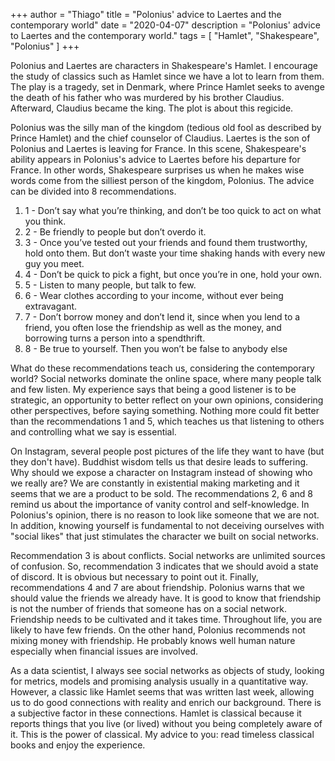 +++
author = "Thiago"
title = "Polonius' advice to Laertes and the contemporary world"
date = "2020-04-07"
description = "Polonius' advice to Laertes and the contemporary world."
tags = [
    "Hamlet", "Shakespeare", "Polonius"
]
+++

Polonius and Laertes are characters in Shakespeare's Hamlet. I encourage the study of classics such as Hamlet since we have a lot to learn from them. The play is a tragedy, set in Denmark, where Prince Hamlet seeks to avenge the death of his father who was murdered by his brother Claudius. Afterward, Claudius became the king. The plot is about this regicide.

Polonius was the silly man of the kingdom (tedious old fool as described by Prince Hamlet)  and the chief counselor of Claudius. Laertes is the son of Polonius and Laertes is leaving for France. In this scene, Shakespeare's ability appears in Polonius's advice to Laertes before his departure for France. In other words, Shakespeare surprises us when he makes wise words come from the silliest person of the kingdom, Polonius. The advice can be divided into 8 recommendations.

1. 1 - Don’t say what you’re thinking, and don’t be too quick to act on what you think.
2. 2 - Be friendly to people but don’t overdo it.
3. 3 - Once you’ve tested out your friends and found them trustworthy, hold onto them. But don’t waste your time shaking hands with every new guy you meet.
4. 4 - Don’t be quick to pick a fight, but once you’re in one, hold your own.
5. 5 - Listen to many people, but talk to few.
6. 6 - Wear clothes according to your income, without ever being extravagant.
7. 7 - Don’t borrow money and don’t lend it, since when you lend to a friend, you often lose the friendship as well as the money, and borrowing turns a person into a spendthrift.
8. 8 - Be true to yourself. Then you won’t be false to anybody else


What do these recommendations teach us, considering the contemporary world? Social networks dominate the online space, where many people talk and few listen. My experience says that being a good listener is to be strategic, an opportunity to better reflect on your own opinions, considering other perspectives, before saying something. Nothing more could fit better than the recommendations 1 and 5, which teaches us that listening to others and controlling what we say is essential.

On Instagram, several people post pictures of the life they want to have (but they don't have). Buddhist wisdom tells us that desire leads to suffering. Why should we expose a character on Instagram instead of showing who we really are? We are constantly in existential making marketing and it seems that we are a product to be sold. The recommendations 2, 6 and 8 remind us about the importance of vanity control and self-knowledge. In Polonius's opinion, there is no reason to look like someone that we are not. In addition,  knowing yourself is fundamental to not deceiving ourselves with "social likes" that just stimulates the character we built on social networks.

Recommendation 3 is about conflicts. Social networks are unlimited sources of confusion. So, recommendation 3 indicates that we should avoid a state of discord. It is obvious but necessary to point out it. Finally, recommendations 4 and 7 are about friendship. Polonius warns that we should value the friends we already have. It is good to know that friendship is not the number of friends that someone has on a social network. Friendship needs to be cultivated and it takes time. Throughout life, you are likely to have few friends. On the other hand, Polonius recommends not mixing money with friendship. He probably knows well human nature especially when financial issues are involved.

As a data scientist, I always see social networks as objects of study, looking for metrics, models and promising analysis usually in a quantitative way. However, a classic like Hamlet seems that was written last week, allowing us to do good connections with reality and enrich our background. There is a subjective factor in these connections. Hamlet is classical because it reports things that you live (or lived) without you being completely aware of it.  This is the power of classical.
My advice to you: read timeless classical books and enjoy the experience.